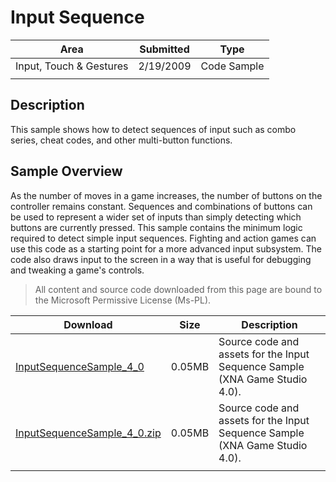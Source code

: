 # Input Sequence

|Area|Submitted|Type|
|-|-|-|
Input, Touch & Gestures|2/19/2009|Code Sample
||||

## Description

This sample shows how to detect sequences of input such as combo series, cheat codes, and other multi-button functions.

## Sample Overview

As the number of moves in a game increases, the number of buttons on the controller remains constant. Sequences and combinations of buttons can be used to represent a wider set of inputs than simply detecting which buttons are currently pressed. This sample contains the minimum logic required to detect simple input sequences. Fighting and action games can use this code as a starting point for a more advanced input subsystem. The code also draws input to the screen in a way that is useful for debugging and tweaking a game's controls.

> All content and source code downloaded from this page are bound to the Microsoft Permissive License (Ms-PL).

Download | Size | Description
---|---|---|
[InputSequenceSample_4_0](https://github.com/simondarksidej/XNAGameStudio/tree/archive/Samples/InputSequenceSample_4_0) | 0.05MB | Source code and assets for the Input Sequence Sample (XNA Game Studio 4.0).
[InputSequenceSample_4_0.zip](https://github.com/simondarksidej/XNAGameStudioZips/raw/zips/InputSequenceSample_4_0.zip) | 0.05MB | Source code and assets for the Input Sequence Sample (XNA Game Studio 4.0).
||||
